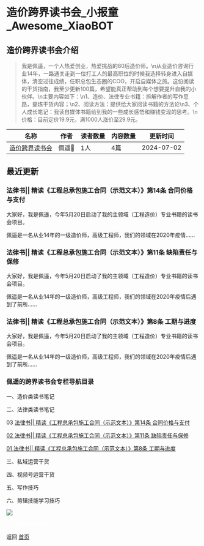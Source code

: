 # 造价跨界读书会_小报童_Awesome_XiaoBOT

## 造价跨界读书会介绍
> 我是佩遥，一个人热爱创业，热爱挑战的80后造价师。\n从业造价咨询行业14年，一路通关走到一位打工人的最高职位的时候我选择转身进入自媒体，清空过往成绩，任职总包生态圈的COO，开启自媒体之旅。这份阅读的干货指南，我至少更新100篇，希望能真正帮助到每个想要提升自我的小伙伴。\n主要内容如下：\n1、造价、法律专业书籍：拆解作者的写作思路，提炼干货内容；\n2、阅读方法：提供给大家阅读书籍的方法论\n3、个人成长笔记：我读自媒体书籍给到我的一些成长感悟和赚钱变现的思考。\n价格：目前定价19.9元，满1000人涨价至29.9元。  
  


|名称|作者|读者数量|内容数量|更新时间|
|---|---|---|---|---|
|[造价跨界读书会](https://xiaobot.net/p/lipeiyao1110?refer=0b133df9-27dc-423b-8101-639049001c13)|佩遥👑|1人|4篇|2024-07-02|

## 最近更新
### 法律书|| 精读《工程总承包施工合同（示范文本）》第14条 合同价格与支付

大家好，我是佩遥，今年5月20日启动了我的主领域（工程造价）专业书籍的读书会项目。



佩遥是一名从业14年的一级造价师，高级工程师，我们的领域在2020年疫情......

### 法律书|| 精读《工程总承包施工合同（示范文本）》第11条 缺陷责任与保修

大家好，我是佩遥，今年5月20日启动了我的主领域（工程造价）专业书籍的读书会项目。

佩遥是一名从业14年的一级造价师，高级工程师，我们的领域在2020年疫情后遇到了前所......

### 法律书|| 精读《工程总承包施工合同（示范文本）》第8条 工期与进度

大家好，我是佩遥，今年5月20日启动了我的主领域（工程造价）专业书籍的读书会项目。

佩遥是一名从业14年的一级造价师，高级工程师，我们的领域在2020年疫情后遇到了前所......

### 佩遥的跨界读书会专栏导航目录

一、造价类读书笔记

二、法律类读书笔记

03 [法律书|| 精读《工程总承包施工合同（示范文本）》第14条
合同价格与支付](https://xiaobot.net/post/5690081e-30ec-4922-8ddf-86a936b185fd)

[02 法律书|| 精读《工程总承包施工合同（示范文本）》第11条
缺陷责任与保修](https://xiaobot.net/post/beae8059-e49e-4ca2-8481-73fff0a661b8?refer=d6fc0fb5-2d79-4c91-aaf7-e4f853a786df)

[01 法律书|| 精读《工程总承包施工合同（示范文本）》第8条
工期与进度](https://xiaobot.net/post/d639b58f-6fe3-4b26-a673-b378f6cd5da6?refer=d6fc0fb5-2d79-4c91-aaf7-e4f853a786df)

三、私域运营干货

四、视频号运营干货

五、写作技巧

六、剪辑技能学习技巧

![](https://static.xiaobot.net/file/2024-06-27/414546/5fb2a2fec9e36fe805b03a4605d173c5.jpeg)


<a href="https://github.com/Reno9527/awesome-xiaobot" style="color: white; text-decoration: none;">awesome-xiaobot</a>

返回 [首页](../README.md)
